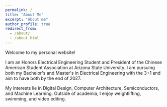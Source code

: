 ```yaml
---
permalink: /
title: "About Me"
excerpt: "About me"
author_profile: true
redirect_from: 
  - /about/
  - /about.html
---
```


Welcome to my personal website! 

I am an Honors Electrical Engineering Student and President of the Chinese American Student Association at Arizona State University. I am pursuing both my Bachelor's and Master's in Electrical Engineering with the 3+1 and aim to have both by the end of 2027. 

My interests lie in Digital Design, Computer Architecture, Semiconductors, and Machine Learning. Outside of academia, I enjoy weightlifting, swimming, and video editing. 
